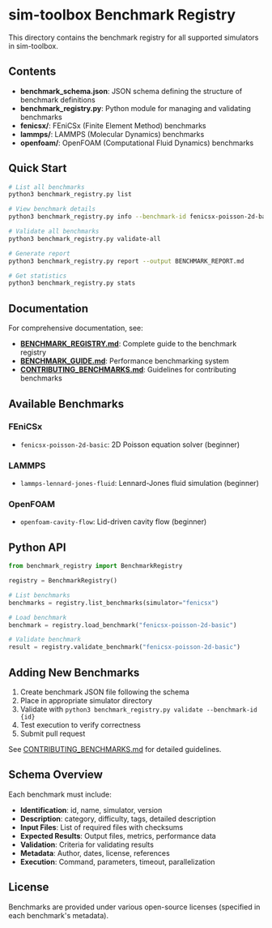 # sim-toolbox Benchmark Registry

This directory contains the benchmark registry for all supported simulators in sim-toolbox.

## Contents

- **benchmark_schema.json**: JSON schema defining the structure of benchmark definitions
- **benchmark_registry.py**: Python module for managing and validating benchmarks
- **fenicsx/**: FEniCSx (Finite Element Method) benchmarks
- **lammps/**: LAMMPS (Molecular Dynamics) benchmarks
- **openfoam/**: OpenFOAM (Computational Fluid Dynamics) benchmarks

## Quick Start

```bash
# List all benchmarks
python3 benchmark_registry.py list

# View benchmark details
python3 benchmark_registry.py info --benchmark-id fenicsx-poisson-2d-basic

# Validate all benchmarks
python3 benchmark_registry.py validate-all

# Generate report
python3 benchmark_registry.py report --output BENCHMARK_REPORT.md

# Get statistics
python3 benchmark_registry.py stats
```

## Documentation

For comprehensive documentation, see:
- **[BENCHMARK_REGISTRY.md](../../../BENCHMARK_REGISTRY.md)**: Complete guide to the benchmark registry
- **[BENCHMARK_GUIDE.md](../../../BENCHMARK_GUIDE.md)**: Performance benchmarking system
- **[CONTRIBUTING_BENCHMARKS.md](CONTRIBUTING_BENCHMARKS.md)**: Guidelines for contributing benchmarks

## Available Benchmarks

### FEniCSx
- `fenicsx-poisson-2d-basic`: 2D Poisson equation solver (beginner)

### LAMMPS
- `lammps-lennard-jones-fluid`: Lennard-Jones fluid simulation (beginner)

### OpenFOAM
- `openfoam-cavity-flow`: Lid-driven cavity flow (beginner)

## Python API

```python
from benchmark_registry import BenchmarkRegistry

registry = BenchmarkRegistry()

# List benchmarks
benchmarks = registry.list_benchmarks(simulator="fenicsx")

# Load benchmark
benchmark = registry.load_benchmark("fenicsx-poisson-2d-basic")

# Validate benchmark
result = registry.validate_benchmark("fenicsx-poisson-2d-basic")
```

## Adding New Benchmarks

1. Create benchmark JSON file following the schema
2. Place in appropriate simulator directory
3. Validate with `python3 benchmark_registry.py validate --benchmark-id {id}`
4. Test execution to verify correctness
5. Submit pull request

See [CONTRIBUTING_BENCHMARKS.md](CONTRIBUTING_BENCHMARKS.md) for detailed guidelines.

## Schema Overview

Each benchmark must include:
- **Identification**: id, name, simulator, version
- **Description**: category, difficulty, tags, detailed description
- **Input Files**: List of required files with checksums
- **Expected Results**: Output files, metrics, performance data
- **Validation**: Criteria for validating results
- **Metadata**: Author, dates, license, references
- **Execution**: Command, parameters, timeout, parallelization

## License

Benchmarks are provided under various open-source licenses (specified in each benchmark's metadata).
